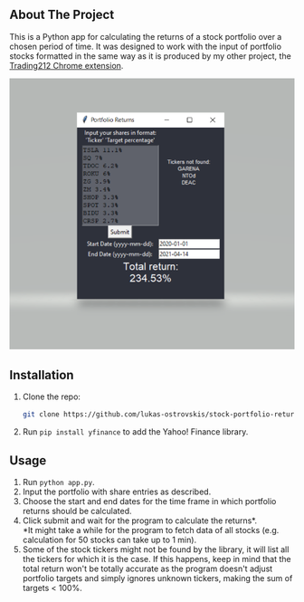 ## About The Project

This is a Python app for calculating the returns of a stock portfolio over a chosen period of time. It was designed to work with the input of portfolio stocks formatted in the same way as it is produced by my other project, the [Trading212 Chrome extension](https://github.com/lukas-ostrovskis/chrome-extension-trading212.git).

![App screen shot](images/img1.png)

## Installation

1. Clone the repo:
   ```sh
   git clone https://github.com/lukas-ostrovskis/stock-portfolio-return-calculator.git
   ```
2. Run `pip install yfinance` to add the Yahoo! Finance library.

## Usage

1. Run `python app.py`.
2. Input the portfolio with share entries as described.
3. Choose the start and end dates for the time frame in which portfolio returns should be calculated.
4. Click submit and wait for the program to calculate the returns*.<br>
*It might take a while for the program to fetch data of all stocks (e.g. calculation for 50 stocks can take up to 1 min).
5. Some of the stock tickers might not be found by the library, it will list all the tickers for which it is the case. If this happens, keep in mind that the total return won't be totally accurate as the program doesn't adjust portfolio targets and simply ignores unknown tickers, making the sum of targets < 100%.
